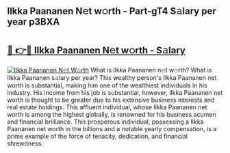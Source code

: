 ## Ilkka Paananen N𝚎t w𝚘rth - Part-gT4 S𝚊lary per year p3BXA

# <h2><a href="http://gc50kfb.nevu.top/?p=Ilkka+Paananen">🔗 👉🔴 Ilkka Paananen N𝚎t w𝚘rth - S𝚊lary</a></h2>

[![Ilkka Paananen N𝚎t W𝚘rth](https://i.imgur.com/Oavwk0R.jpeg)](http://gc50kfb.nevu.top/?p=Ilkka+Paananen)
What is Ilkka Paananen n𝚎t w𝚘rth? What is Ilkka Paananen s𝚊lary per year?
This wealthy person's Ilkka Paananen net worth is substantial, making him one of the wealthiest individuals in his industry. His income from his job is substantial, however, Ilkka Paananen net worth is thought to be greater due to his extensive business interests and real estate holdings. This affluent individual, whose Ilkka Paananen net worth is among the highest globally, is renowned for his business acumen and financial brilliance. This prosperous individual, possessing a Ilkka Paananen net worth in the billions and a notable yearly compensation, is a prime example of the force of tenacity, dedication, and financial shrewdness.
